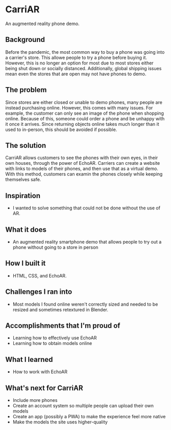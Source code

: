 # CarriAR

An augmented reality phone demo.

## Background
Before the pandemic, the most common way to buy a phone was going into a carrier's store. This allowe people to try a phone before buying it. However, this is no longer an option for most due to most stores either being shut down or socially distanced. Additionally, global shipping issues mean even the stores that are open may not have phones to demo.

## The problem
Since stores are either closed or unable to demo phones, many people are instead purchasing online. However, this comes with many issues. For example, the customer can only see an image of the phone when shopping online. Because of this, someone could order a phone and be unhappy with it once it arrives. Since returning objects online takes much longer than it used to in-person, this should be avoided if possible.

## The solution
CarriAR allows customers to see the phones with their own eyes, in their own houses, through the power of EchoAR. Carriers can create a website with links to models of their phones, and then use that as a virtual demo. With this method, customers can examin the phones closely while keeping themselves safe.

## Inspiration
* I wanted to solve something that could not be done without the use of AR.

## What it does
* An augmented reality smartphone demo that allows people to try out a phone without going to a store in person

## How I built it
* HTML, CSS, and EchoAR.

## Challenges I ran into
* Most models I found online weren't correctly sized and needed to be resized and sometimes retextured in Blender.

## Accomplishments that I'm proud of
* Learning how to effectively use EchoAR
* Learning how to obtain models online

## What I learned
* How to work with EchoAR

## What's next for CarriAR
* Include more phones
* Create an account system so multiple people can upload their own models
* Create an app (possibly a PWA) to make the experience feel more native
* Make the models the site uses higher-quality
